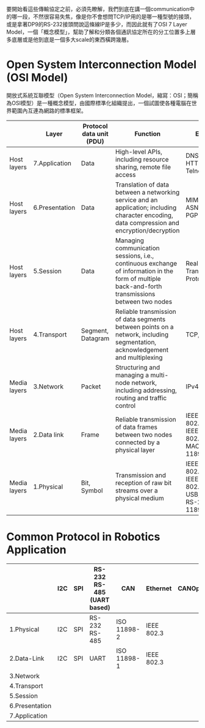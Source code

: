 要開始看這些傳輸協定之前，必須先瞭解，我們到底在講一個communication中的哪一段，不然很容易失焦，像是你不會想問TCP/IP用的是哪一種型號的接頭，或是拿著DP9的RS-232接頭問說這條線IP是多少，而因此就有了OSI 7 Layer Model，一個「概念模型」，幫助了解和分類各個通訊協定所在的分工位置多上層多底層或是他到底是一個多大scale的東西橫跨幾層。

# Open System Interconnection Model (OSI Model)
開放式系統互聯模型（Open System Interconnection Model，縮寫：OSI；簡稱為OSI模型）是一種概念模型，由國際標準化組織提出，一個試圖使各種電腦在世界範圍內互連為網路的標準框架。

|      |   Layer  |  Protocol data unit (PDU)  |   Function   | Examples |
| ---- | -------- | -------------------------- | ------------ | -------- |
| Host layers |	7.Application | Data |	High-level APIs, including resource sharing, remote file access | DNS, FTP, HTTP, SMTP, Telnet, DHCP |
| Host layers | 6.Presentation| Data |  Translation of data between a networking service and an application; including character encoding, data compression and encryption/decryption | MIME, XDR, ASN.1, ASCII, PGP |
| Host layers | 5.Session 	  | Data |  Managing communication sessions, i.e., continuous exchange of information in the form of multiple back-and-forth transmissions between two nodes | Real-time Transport Protocol (RTP) |
| Host layers | 4.Transport 	|Segment, Datagram| Reliable transmission of data segments between points on a network, including segmentation, acknowledgement and multiplexing | TCP, UDP | 
| Media layers |3.Network 	| Packet | 	Structuring and managing a multi-node network, including addressing, routing and traffic control | IPv4, IPv6 |
| Media layers |2.Data link |	Frame  |	Reliable transmission of data frames between two nodes connected by a physical layer | IEEE 802.3(Ethernet), IEEE 802.11(WIFI), MAC, ISO 11898-1(CAN) |
| Media layers |1.Physical 	| Bit, Symbol |	Transmission and reception of raw bit streams over a physical medium | IEEE 802.3(Ethernet), IEEE 802.11(WIFI), USB, Bluetooth, RS-232, ISO 11898-2(CAN)|

# Common Protocol in Robotics Application
|           |  I2C | SPI |  RS-232 RS-485 (UART based)|  CAN          | Ethernet |  CANOpen | EtherCAT | Modbus |
| --------  | ---- | --- | -------------------------- | ------------- | -------- | -------- | -------- | ------ |
| 1.Physical|  I2C |  SPI  |   RS-232 RS-485          |  ISO 11898-2  | IEEE 802.3  |  
| 2.Data-Link| I2C |  SPI  |    UART                  |  ISO 11898-1  | IEEE 802.3  |
| 3.Network|
| 4.Transport|
| 5.Session|
| 6.Presentation|
| 7.Application|
